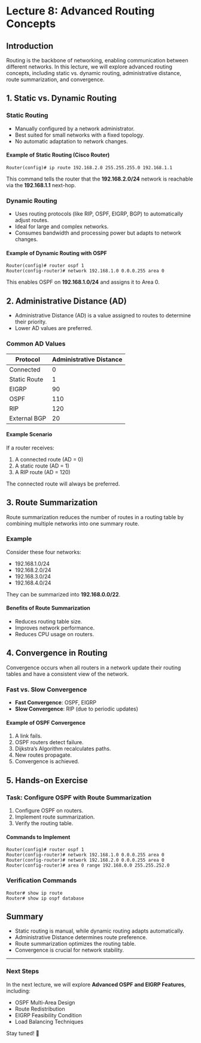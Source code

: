 # **Lecture 8: Advanced Routing Concepts**

## **Introduction**
Routing is the backbone of networking, enabling communication between different networks. In this lecture, we will explore advanced routing concepts, including static vs. dynamic routing, administrative distance, route summarization, and convergence. 

## **1. Static vs. Dynamic Routing**
### **Static Routing**
- Manually configured by a network administrator.
- Best suited for small networks with a fixed topology.
- No automatic adaptation to network changes.

#### **Example of Static Routing (Cisco Router)**
```shell
Router(config)# ip route 192.168.2.0 255.255.255.0 192.168.1.1
```
This command tells the router that the **192.168.2.0/24** network is reachable via the **192.168.1.1** next-hop.

### **Dynamic Routing**
- Uses routing protocols (like RIP, OSPF, EIGRP, BGP) to automatically adjust routes.
- Ideal for large and complex networks.
- Consumes bandwidth and processing power but adapts to network changes.

#### **Example of Dynamic Routing with OSPF**
```shell
Router(config)# router ospf 1
Router(config-router)# network 192.168.1.0 0.0.0.255 area 0
```
This enables OSPF on **192.168.1.0/24** and assigns it to Area 0.

## **2. Administrative Distance (AD)**
- Administrative Distance (AD) is a value assigned to routes to determine their priority.
- Lower AD values are preferred.

### **Common AD Values**
| Protocol       | Administrative Distance |
|---------------|------------------------|
| Connected     | 0                      |
| Static Route  | 1                      |
| EIGRP        | 90                     |
| OSPF         | 110                     |
| RIP          | 120                     |
| External BGP  | 20                      |

#### **Example Scenario**
If a router receives:
1. A connected route (AD = 0)
2. A static route (AD = 1)
3. A RIP route (AD = 120)

The connected route will always be preferred.

## **3. Route Summarization**
Route summarization reduces the number of routes in a routing table by combining multiple networks into one summary route.

### **Example**
Consider these four networks:
- 192.168.1.0/24
- 192.168.2.0/24
- 192.168.3.0/24
- 192.168.4.0/24

They can be summarized into **192.168.0.0/22**.

#### **Benefits of Route Summarization**
- Reduces routing table size.
- Improves network performance.
- Reduces CPU usage on routers.

## **4. Convergence in Routing**
Convergence occurs when all routers in a network update their routing tables and have a consistent view of the network.

### **Fast vs. Slow Convergence**
- **Fast Convergence**: OSPF, EIGRP
- **Slow Convergence**: RIP (due to periodic updates)

#### **Example of OSPF Convergence**
1. A link fails.
2. OSPF routers detect failure.
3. Dijkstra’s Algorithm recalculates paths.
4. New routes propagate.
5. Convergence is achieved.

## **5. Hands-on Exercise**
### **Task: Configure OSPF with Route Summarization**
1. Configure OSPF on routers.
2. Implement route summarization.
3. Verify the routing table.

#### **Commands to Implement**
```shell
Router(config)# router ospf 1
Router(config-router)# network 192.168.1.0 0.0.0.255 area 0
Router(config-router)# network 192.168.2.0 0.0.0.255 area 0
Router(config-router)# area 0 range 192.168.0.0 255.255.252.0
```

### **Verification Commands**
```shell
Router# show ip route
Router# show ip ospf database
```

## **Summary**
- Static routing is manual, while dynamic routing adapts automatically.
- Administrative Distance determines route preference.
- Route summarization optimizes the routing table.
- Convergence is crucial for network stability.

---
### **Next Steps**
In the next lecture, we will explore **Advanced OSPF and EIGRP Features**, including:
- OSPF Multi-Area Design
- Route Redistribution
- EIGRP Feasibility Condition
- Load Balancing Techniques

Stay tuned! 🚀
